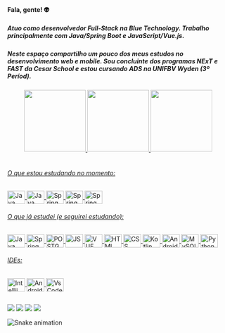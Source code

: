 #### Fala, gente! 👽

##### Atuo como desenvolvedor Full-Stack na Blue Technology. Trabalho principalmente com Java/Spring Boot e JavaScript/Vue.js.
##### Neste espaço compartilho um pouco dos meus estudos no desenvolvimento web e mobile. Sou concluinte dos programas NExT e FAST da Cesar School e estou cursando ADS na UNIFBV Wyden (3º Períod). 


<div align="center">
  <a href="https://github.com/tulioalbu">
  <img height="140em" src="https://github-readme-stats.vercel.app/api?username=tulioalbu&theme=radical"/>
  <img height="140em" src="https://github-readme-stats.vercel.app/api/top-langs/?username=tulioalbu&layout=compact&langs_count=7&theme=radical"/>
  <img height="140em" src="http://github-readme-streak-stats.herokuapp.com?user=tulioalbu&theme=radical&date_format=M%20j%5B%2C%20Y%5D"/>
</div>

<div style="display: inline_block"><br>

###### O que estou estudando no momento: 
  
 <img align="center" alt="Java" height="30" width="40" src="https://cdn.jsdelivr.net/gh/devicons/devicon/icons/react/react-original.svg" /> 
  <img align="center" alt="Java" height="30" width="40" src="https://cdn.jsdelivr.net/gh/devicons/devicon/icons/nodejs/nodejs-original.svg" /> 
 <img align="center" alt="Spring" height="30" width="40" src="https://cdn.jsdelivr.net/gh/devicons/devicon/icons/express/express-original.svg"/>
  <img align="center" alt="Spring" height="30" width="40" src="https://cdn.jsdelivr.net/gh/devicons/devicon/icons/tailwindcss/tailwindcss-original-wordmark.svg"/>
  <img align="center" alt="Spring" height="30" width="40" src="https://cdn.jsdelivr.net/gh/devicons/devicon/icons/typescript/typescript-original.svg"/>

###### O que já estudei (e seguirei estudando):

 <img align="center" alt="Java" height="30" width="40" src="https://cdn.jsdelivr.net/gh/devicons/devicon/icons/java/java-original.svg" /> 
 <img align="center" alt="Spring" height="30" width="40" src="https://cdn.jsdelivr.net/gh/devicons/devicon/icons/spring/spring-original.svg" /> 
 <img align="center" alt="POSTGRES" height="30" width="40"src="https://cdn.jsdelivr.net/gh/devicons/devicon/icons/postgresql/postgresql-original.svg" />
 <img align="center" alt="JS" height="30" width="40" src="https://cdn.jsdelivr.net/gh/devicons/devicon/icons/javascript/javascript-original.svg" />
 <img align="center" alt="VUE" height="30" width="40" src="https://cdn.jsdelivr.net/gh/devicons/devicon/icons/vuejs/vuejs-original.svg" /> 
 <img align="center" alt="HTML" height="30" width="40" src="https://cdn.jsdelivr.net/gh/devicons/devicon/icons/html5/html5-original.svg"/>
 <img align="center" alt="CSS" height="30" width="40" src="https://cdn.jsdelivr.net/gh/devicons/devicon/icons/css3/css3-original.svg" />
 <img align="center" alt="Kotlin" height="30" width="40" src="https://cdn.jsdelivr.net/gh/devicons/devicon/icons/kotlin/kotlin-original.svg" />
 <img align="center" alt="Android" height="30" width="40" src="https://cdn.jsdelivr.net/gh/devicons/devicon/icons/android/android-original.svg" /> 
 <img align="center" alt="MySQL" height="30" width="40" src="https://cdn.jsdelivr.net/gh/devicons/devicon/icons/mysql/mysql-original.svg" />
 <img align="center" alt="Python" height="30" width="40" src="https://cdn.jsdelivr.net/gh/devicons/devicon/icons/python/python-original.svg" /> 
 
###### IDEs:
          
  <img align="center" alt="Intellij" height="30" width="40" src="https://cdn.cdnlogo.com/logos/i/41/intellij-idea.svg"/>
  <img align="center" alt="Android Studio" height="30" width="40" src="https://cdn.jsdelivr.net/gh/devicons/devicon/icons/androidstudio/androidstudio-original.svg" />
  <img align="center" alt="VsCode" height="30" width="40" src="https://cdn.jsdelivr.net/gh/devicons/devicon/icons/vscode/vscode-original.svg" />
  </div>
  
##

<div> 
 
  <a href="https://www.linkedin.com/in/tulioalbu/" target="_blank"><img src="https://img.shields.io/badge/-LinkedIn-%230077B5?style=for-the-badge&logo=linkedin&logoColor=white" target="_blank"></a> 
  <a href="https://instagram.com/tulioalbu" target="_blank"><img src="https://img.shields.io/badge/-Instagram-%23E4405F?style=for-the-badge&logo=instagram&logoColor=white" target="_blank"></a>
  <a href="https://www.twitter.com/tulioalbu" target="_blank"><img src="https://img.shields.io/badge/Twitter-1DA1F2?style=for-the-badge&logo=twitter&logoColor=white" target="_blank"></a> 
  <a href = "mailto:tulioalbu@gmail.com"><img src="https://img.shields.io/badge/-Gmail-%23333?style=for-the-badge&logo=gmail&logoColor=white" target="_blank"></a>
  
 ![Snake animation](https://github.com/tulioalbu/tulioalbu/blob/output/github-contribution-grid-snake.svg)
  
  </div>

